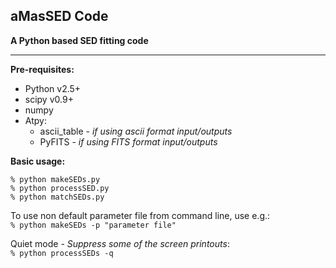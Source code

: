 ## aMasSED Code 
__A Python based SED fitting code__

---

__Pre-requisites:__

* Python v2.5+  
* scipy v0.9+  
* numpy  
* Atpy:  
	* ascii_table - *if using ascii format input/outputs*  
	* PyFITS - *if using FITS format input/outputs*  

__Basic usage:__

	% python makeSEDs.py
	% python processSED.py
	% python matchSEDs.py


To use non default parameter file from command line, use e.g.:  
`% python makeSEDs -p "parameter file"`

Quiet mode - _Suppress some of the screen printouts_:  
`% python processSEDs -q`

